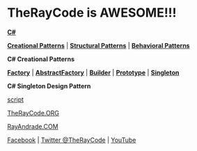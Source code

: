 # TheRayCode is AWESOME!!!

**[C#](../README.md)** 

**[Creational Patterns](../README.md)** | **[Structural Patterns](../../Structural/README.md)** | **[Behavioral Patterns](../../Behavioral/README.md)**

**C# Creational Patterns**

**[Factory](../Factory/README.md)** | **[AbstractFactory](../AbstractFactory/README.md)** | **[Builder](../Builder/README.md)** | **[Prototype](../Prototype/README.md)** | **[Singleton](../Singleton/README.md)**

**C# Singleton Design Pattern**

[script](./script/page01.md)

[TheRayCode.ORG](https://www.TheRayCode.org)  

[RayAndrade.COM](https://www.RayAndrade.com)

[Facebook](https://www.facebook.com/TheRayCode/) | [Twitter @TheRayCode](https://www.twitter.com/TheRayCode/) | [YouTube](https://www.youtube.com/TheRayCode/)
